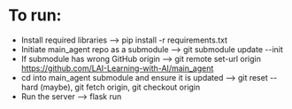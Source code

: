 # To run:

- Install required libraries --> pip install -r requirements.txt
- Initiate main_agent repo as a submodule --> git submodule update --init
- If submodule has wrong GitHub origin --> git remote set-url origin https://github.com/LAI-Learning-with-AI/main_agent
- cd into main_agent submodule and ensure it is updated --> git reset --hard (maybe), git fetch origin, git checkout origin
- Run the server --> flask run
